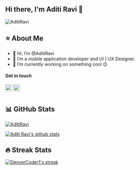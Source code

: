 ## Hi there, I'm Aditi Ravi 👋

<p align="left"> <img src="https://komarev.com/ghpvc/?username=AditiRavi&style=flat-square&color=blueviolet" alt="AditiRavi" /> </p>


## ⭐️ About Me

- 👋 Hi, I’m @AditiRavi
- 👀 I’m a mobile application developer and UI | UX Designer.
- 🌱 I’m currently working on something cool :wink:

<h4 align="left">Get in touch</h4>
</a>
<a href="https://www.linkedin.com/in/aditi-ravi-07aaa81b3/">
  <img align="left" alt="Pawan's Linkdein" width="22px" src="https://cdn.jsdelivr.net/npm/simple-icons@v3/icons/linkedin.svg" />
</a>
<a href="https://github.com/AditiRavi">
  <img align="left" alt="Aditi Ravi's Github" width="22px" src="https://cdn.jsdelivr.net/npm/simple-icons@v3/icons/github.svg" />
</a>
<br>
  
<br>

## 📊 GitHub Stats
<p align="left"> <a href="https://github.com/ryo-ma/github-profile-trophy"><img src="https://github-profile-trophy.vercel.app/?username=AditiRavi&no-frame=true&row=1&&margin-w=20&no-bg=true" alt="AditiRavi" /></a> </p>

<a href="https://github.com/AditiRavi">
 <img align="center" src="https://github-readme-stats.vercel.app/api?username=AditiRavi&show_icons=true&theme=light&line_height=30" alt="Aditi Ravi's github stats"/>
</a>
<br>

## 🔥 Streak Stats
<!-- GitHub Readme Streak Stats - https://github.com/DenverCoder1/github-readme-streak-stats -->
<p align="left">
  <a href="https://github.com/DenverCoder1/github-readme-streak-stats">
    <img title="🔥 Get streak stats for your profile at git.io/streak-stats" alt="DenverCoder1's streak" src="https://github-readme-streak-stats.herokuapp.com/?user=AditiRavi&theme=default&hide_border=true"/>
  </a>
</p>


